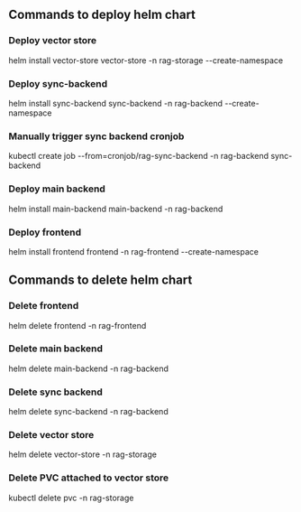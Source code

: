 ## Commands to deploy helm chart

### Deploy vector store

helm install vector-store vector-store -n rag-storage --create-namespace

### Deploy sync-backend

helm install sync-backend sync-backend -n rag-backend --create-namespace

### Manually trigger sync backend cronjob

kubectl create job --from=cronjob/rag-sync-backend -n rag-backend sync-backend

### Deploy main backend

helm install main-backend main-backend -n rag-backend

### Deploy frontend

helm install frontend frontend -n rag-frontend --create-namespace

## Commands to delete helm chart

### Delete frontend

helm delete frontend -n rag-frontend

### Delete main backend

helm delete main-backend -n rag-backend

### Delete sync backend

helm delete sync-backend -n rag-backend

### Delete vector store

helm delete vector-store -n rag-storage

### Delete PVC attached to vector store
kubectl delete pvc <pvc-name> -n rag-storage
